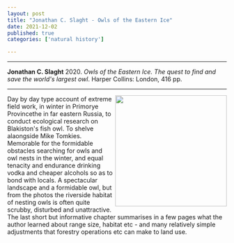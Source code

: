 ```yaml
---
layout: post
title: "Jonathan C. Slaght - Owls of the Eastern Ice"
date: 2021-12-02
published: true
categories: ['natural history']

---
```



***
<b>Jonathan C. Slaght</b> 2020. _Owls of the Eastern Ice. The quest to find and save the world's largest owl_. Harper Collins: London, 416 pp.

***

<img align="right"  width="256" src="https://cdn2.penguin.com.au/covers/original/9780241333938.jpg" alt="">  
Day by day type account of extreme field work, in winter in Primorye Provincethe in far eastern Russia, to conduct ecological research on Blakiston's fish owl. To shelve alaongside Mike Tomkies. Memorable for the formidable obstacles searching for owls and owl nests in the winter, and equal tenacity and endurance drinking vodka and cheaper alcohols so as to bond with locals.  A spectacular landscape and a formidable owl, but from the photos the riverside habitat of nesting owls is often quite scrubby, disturbed and unattractive.  The last short but informative chapter summarises in a few pages what the author learned about range size, habitat etc - and many relatively simple adjustments that forestry operations etc can make to land use.


  

